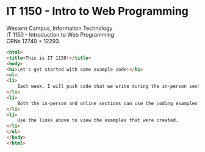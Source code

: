 # IT 1150 - Intro to Web Programming

Western Campus, Information Technology   
IT 1150 - Introduction to Web Programming    
CRNs 12740 + 12293

```html
<html>
<title>This is IT 1150!</title>
<body>
<h1>Let's get started with some example code!</h1>
<ul>
<li>
    Each week, I will push code that we write during the in-person sections of IT 1150
</li>
<li>
    Both the in-person and online sections can use the coding examples as they work on their homework assignments.
</li>
<li>
    Use the links above to view the examples that were created.
</li>
</ul>
</body>
</html>
```


